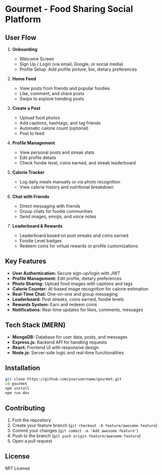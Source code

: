 # Gourmet - Food Sharing Social Platform

## User Flow

1. **Onboarding**  
   - Welcome Screen  
   - Sign Up / Login (via email, Google, or social media)  
   - Profile Setup: Add profile picture, bio, dietary preferences

2. **Home Feed**  
   - View posts from friends and popular foodies  
   - Like, comment, and share posts  
   - Swipe to explore trending posts

3. **Create a Post**  
   - Upload food photos  
   - Add captions, hashtags, and tag friends  
   - Automatic calorie count (optional)  
   - Post to feed

4. **Profile Management**  
   - View personal posts and streak stats  
   - Edit profile details  
   - Check foodie level, coins earned, and streak leaderboard

5. **Calorie Tracker**  
   - Log daily meals manually or via photo recognition  
   - View calorie history and nutritional breakdown

6. **Chat with Friends**  
   - Direct messaging with friends  
   - Group chats for foodie communities  
   - Send images, emojis, and voice notes

7. **Leaderboard & Rewards**  
   - Leaderboard based on post streaks and coins earned  
   - Foodie Level badges  
   - Redeem coins for virtual rewards or profile customizations

## Key Features

- **User Authentication:** Secure sign-up/login with JWT
- **Profile Management:** Edit profile, dietary preferences
- **Photo Sharing:** Upload food images with captions and tags
- **Calorie Counter:** AI-based image recognition for calorie estimation
- **Real-Time Chat:** One-on-one and group messaging
- **Leaderboard:** Post streaks, coins earned, foodie levels
- **Rewards System:** Earn and redeem coins
- **Notifications:** Real-time updates for likes, comments, messages

## Tech Stack (MERN)

- **MongoDB:** Database for user data, posts, and messages
- **Express.js:** Backend API for handling requests
- **React:** Frontend UI with responsive design
- **Node.js:** Server-side logic and real-time functionalities

## Installation

```bash
git clone https://github.com/yourusername/gourmet.git
cd gourmet
npm install
npm run dev
```

## Contributing

1. Fork the repository
2. Create your feature branch (`git checkout -b feature/awesome-feature`)
3. Commit your changes (`git commit -m 'Add awesome feature'`)
4. Push to the branch (`git push origin feature/awesome-feature`)
5. Open a pull request

## License

MIT License

